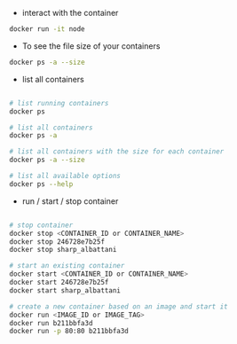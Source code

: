- interact with the container

```bash
docker run -it node
```
- To see the file size of your containers

```bash
docker ps -a --size
```
- list all containers

```bash

# list running containers
docker ps

# list all containers
docker ps -a

# list all containers with the size for each container
docker ps -a --size

# list all available options
docker ps --help

```
- run / start / stop container

```bash

# stop container
docker stop <CONTAINER_ID or CONTAINER_NAME>
docker stop 246728e7b25f
docker stop sharp_albattani

# start an existing container
docker start <CONTAINER_ID or CONTAINER_NAME>
docker start 246728e7b25f
docker start sharp_albattani

# create a new container based on an image and start it
docker run <IMAGE_ID or IMAGE_TAG>
docker run b211bbfa3d
docker run -p 80:80 b211bbfa3d

```